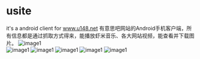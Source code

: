 usite
=====

it's a android client for www.u148.net
有意思吧网站的Android手机客户端，所有信息都是通过抓取方式得来，能播放虾米音乐、各大网站视频，能查看并下载图片。
![image1](https://dl.dropboxusercontent.com/u/164391154/1.png)  
![image1](https://dl.dropboxusercontent.com/u/164391154/2.png)
![image1](https://dl.dropboxusercontent.com/u/164391154/3.png)
![image1](https://dl.dropboxusercontent.com/u/164391154/4.png)
![image1](https://dl.dropboxusercontent.com/u/164391154/5.png)
![image1](https://dl.dropboxusercontent.com/u/164391154/6.png)



